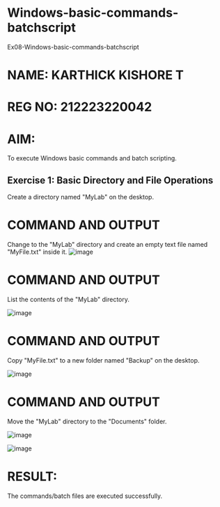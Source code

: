 # Windows-basic-commands-batchscript
Ex08-Windows-basic-commands-batchscript

# NAME: KARTHICK KISHORE T
# REG NO: 212223220042 

# AIM:
To execute Windows basic commands and batch scripting.

## Exercise 1: Basic Directory and File Operations
Create a directory named "MyLab" on the desktop.


# COMMAND AND OUTPUT
Change to the "MyLab" directory and create an empty text file named "MyFile.txt" inside it.
![image](https://github.com/23006860/Windows-basic-commands-batchscript/assets/139841752/e257ddff-c855-4bea-989f-28d62073bf50)


# COMMAND AND OUTPUT

List the contents of the "MyLab" directory.

![image](https://github.com/23006860/Windows-basic-commands-batchscript/assets/139841752/081e873c-b384-47d0-98eb-93e3acef7c12)


# COMMAND AND OUTPUT

Copy "MyFile.txt" to a new folder named "Backup" on the desktop.

![image](https://github.com/23006860/Windows-basic-commands-batchscript/assets/139841752/6ebd558a-0af9-457a-80ce-74f397d059af)

# COMMAND AND OUTPUT

Move the "MyLab" directory to the "Documents" folder.

![image](https://github.com/23006860/Windows-basic-commands-batchscript/assets/139841752/1b06ecf4-8277-487f-80dc-6d38c59d640f)

![image](https://github.com/23006860/Windows-basic-commands-batchscript/assets/139841752/757c149e-9afa-411d-8c7d-ded1f3187e67)

# RESULT:
The commands/batch files are executed successfully.

